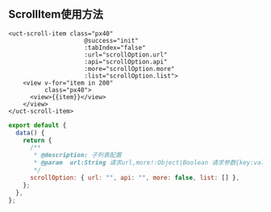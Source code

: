 <!--
 * @Version: 1.0.0
 * @Author: 祸灵
 * @LastEditors: 祸灵
 * @Date: 2021-04-13 16:08:09
 * @LastEditTime: 2021-04-16 11:42:36
 * @Description: 
-->
##  ScrollItem使用方法
``` vue
<uct-scroll-item class="px40"
                     @success="init"
                     :tabIndex="false"
                     :url="scrollOption.url"
                     :api="scrollOption.api"
                     :more="scrollOption.more"
                     :list="scrollOption.list">
    <view v-for="item in 200"
          class="px40">
      <view>{{item}}</view>
    </view>
</uct-scroll-item>
```

```js
export default {
  data() {
    return {
      /**
       * @description: 子列表配置
       * @param  url:String 请求url,more!:Object|Boolean 请求参数{key:value},api:String 根据api返回list数据,list:Array 请求返回数据
       */
      scrollOption: { url: "", api: "", more: false, list: [] },
    };
  },
};

```